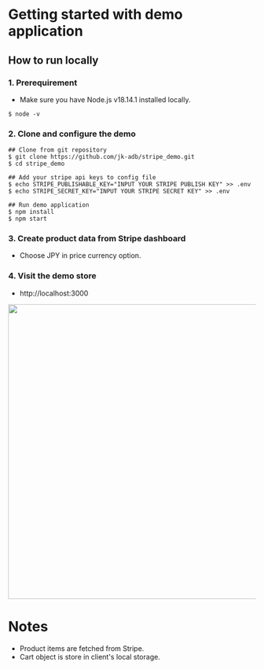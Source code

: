 # Getting started with demo application

## How to run locally
### 1. Prerequirement
- Make sure you have Node.js v18.14.1 installed locally.
```
$ node -v
```

### 2. Clone and configure the demo
```
## Clone from git repository
$ git clone https://github.com/jk-adb/stripe_demo.git
$ cd stripe_demo

## Add your stripe api keys to config file
$ echo STRIPE_PUBLISHABLE_KEY="INPUT YOUR STRIPE PUBLISH KEY" >> .env
$ echo STRIPE_SECRET_KEY="INPUT YOUR STRIPE SECRET KEY" >> .env

## Run demo application
$ npm install
$ npm start
```

### 3. Create product data from Stripe dashboard
- Choose JPY in price currency option.


### 4. Visit the demo store
- http://localhost:3000
<!--
<img width="1127" alt="image" src="https://user-images.githubusercontent.com/51877498/220267931-5f5b8e63-1554-4a9e-80e0-7632985c5617.png">
-->
<img width="600" src="https://user-images.githubusercontent.com/51877498/220299979-35a64351-2de5-45ea-a7c0-5756c3e1fb2e.gif">
<!--
![画面収録_2023-02-21_17_47_20_AdobeExpress (1)](https://user-images.githubusercontent.com/51877498/220299979-35a64351-2de5-45ea-a7c0-5756c3e1fb2e.gif)
-->

# Notes
- Product items are fetched from Stripe.
- Cart object is store in client's local storage.

